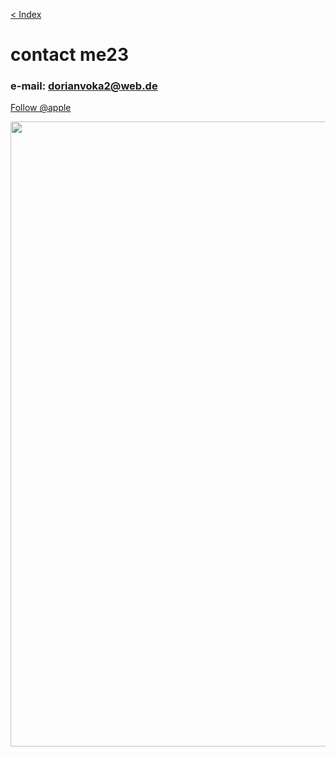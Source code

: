 [< Index](index.md)

# contact me23
                   
### e-mail: dorianvoka2@web.de

<a href="https://twitter.com/apple" class="twitter-follow-button" data-show-count="false">Follow @apple</a> <script async="" src="https://platform.twitter.com/widgets.js" charset="utf-8"></script>

<img src="hacker.gif" width=1000>
